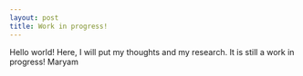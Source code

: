 ```yaml
---
layout: post
title: Work in progress!
---
```


Hello world!
Here, I will put my thoughts and my research. It is still a work in progress!
Maryam
